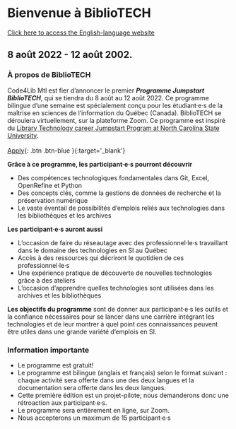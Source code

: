 # Bienvenue à BiblioTECH
[Click here to access the English-language website](https://code4libmontreal.github.io/BiblioTECH/)<br>

## 8 août 2022 - 12 août 2002.
### À propos de BiblioTECH
Code4Lib Mtl est fier d’annoncer le premier ***Programme Jumpstart BiblioTECH***, qui se tiendra du 8 août au 12 août 2022.
Ce programme bilingue d’une semaine est spécialement conçu pour les étudiant·e·s de la maîtrise en sciences de l’information du Québec (Canada). BiblioTECH se déroulera virtuellement, sur la plateforme Zoom. Ce programme est inspiré du [Library Technology career Jumpstart Program at North Carolina State University](https://www.lib.ncsu.edu/jumpstart). <br>
<br>
[Apply](https://surveys.mcgill.ca/ls3/447491?lang=fr){: .btn .btn-blue }{:target='_blank'}
<br>

**Grâce à ce programme, les participant·e·s pourront découvrir**
* Des compétences technologiques fondamentales dans Git, Excel, OpenRefine et Python
* Des concepts clés, comme la gestions de données de recherche et la préservation numérique
* Le vaste éventail de possibilités d’emplois reliés aux technologies dans les bibliothèques et les archives

**Les participant·e·s auront aussi**
* L’occasion de faire du réseautage avec des professionnel·le·s travaillant dans le domaine des technologies en SI au Québec 
* Accès à des ressources qui décriront le quotidien de ces professionnel·le·s 
* Une expérience pratique de découverte de nouvelles technologies grâce à des ateliers
* L’occasion d’apprendre quelles technologies sont utilisées dans les archives et les bibliothèques 

**Les objectifs du programme** sont de donner aux participant·e·s les outils et la confiance nécessaires pour se lancer dans une carrière intégrant les technologies et de leur montrer à quel point ces connaissances peuvent être utiles dans une grande variété d’emplois en SI.

### Information importante
* Le programme est gratuit!
* Le programme est bilingue (anglais et français) selon le format suivant : chaque activité sera offerte dans une des deux langues et la documentation sera offerte dans les deux langues.
* Cette première édition est un projet-pilote; nous demanderons donc une rétroaction aux participant·e·s. 
* Le programme sera entièrement en ligne, sur Zoom.
* Nous accepterons un maximum de 15 participant·e·s


